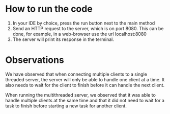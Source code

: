 # How to run the code

1. In your IDE by choice, press the run button next to the main method
2. Send an HTTP request to the server, which is on port 8080. This can be done, for example, in a web-browser use the url localhost:8080
3. The server will print its response in the terminal.

# Observations
We have observed that when connecting multiple clients to a single threaded
server, the server will only be able to handle one client at a time. It also
needs to wait for the client to finish before it can handle the next client.

When running the multithreaded server, we observed that it was able to handle
multiple clients at the same time and that it did not need to wait for a task to finish
before starting a new task for another client.
